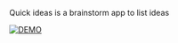 Quick ideas is a brainstorm app to list ideas

[![DEMO](https://github.com/SebastianRValdivia/quick-ideas/assets/75336522/fc3eaafd-71f8-4878-8d97-6ad5a2c60da9)](https://sebastianrvaldivia.github.io/quick-ideas/)
